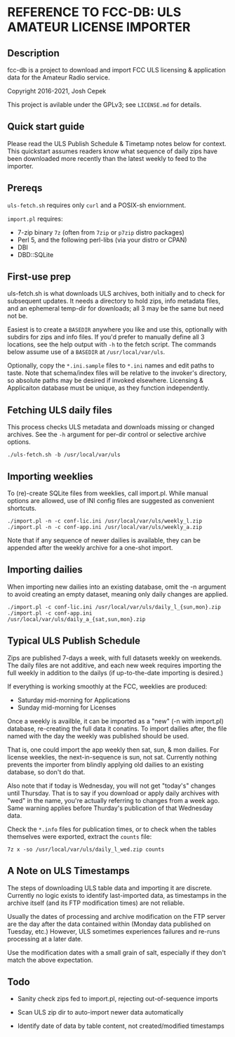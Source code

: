 REFERENCE TO FCC-DB: ULS AMATEUR LICENSE IMPORTER
=====

Description
---

fcc-db is a project to download and import FCC ULS licensing & application
data for the Amateur Radio service.

Copyright 2016-2021, Josh Cepek

This project is avilable under the GPLv3; see `LICENSE.md` for details.

Quick start guide
---

Please read the ULS Publish Schedule & Timetamp notes below for context.
This quickstart assumes readers know what sequence of daily zips have been
downloaded more recently than the latest weekly to feed to the importer.

## Prereqs

`uls-fetch.sh` requires only `curl` and a POSIX-sh enviornment.

`import.pl` requires:

* 7-zip binary `7z` (often from `7zip` or `p7zip` distro packages)
* Perl 5, and the following perl-libs (via your distro or CPAN)
* DBI
* DBD::SQLite

## First-use prep

uls-fetch.sh is what downloads ULS archives, both initially and to check for
subsequent updates. It needs a directory to hold zips, info metadata files,
and an ephemeral temp-dir for downloads; all 3 may be the same but need not
be.

Easiest is to create a `BASEDIR` anywhere you like and use this, optionally
with subdirs for zips and info files. If you'd prefer to manually define all
3 locations, see the help output with `-h` to the fetch script. The commands
below assume use of a `BASEDIR` at `/usr/local/var/uls`.

Optionally, copy the `*.ini.sample` files to `*.ini` names and edit paths to
taste. Note that schema/index files will be relative to the invoker's
directory, so absolute paths may be desired if invoked elsewhere. Licensing
& Applicaiton database must be unique, as they function independently.

## Fetching ULS daily files

This process checks ULS metadata and downloads missing or changed archives.
See the `-h` argument for per-dir control or selective archive options.

```
./uls-fetch.sh -b /usr/local/var/uls
```

## Importing weeklies 

To (re)-create SQLite files from weeklies, call import.pl. While manual
options are allowed, use of INI config files are suggested as convenient
shortcuts.

```
./import.pl -n -c conf-lic.ini /usr/local/var/uls/weekly_l.zip
./import.pl -n -c conf-app.ini /usr/local/var/uls/weekly_a.zip
```

Note that if any sequence of newer dailies is available, they can be
appended after the weekly archive for a one-shot import.

## Importing dailies

When importing new dailies into an existing database, omit the -n argument
to avoid creating an empty dataset, meaning only daily changes are applied.

```
./import.pl -c conf-lic.ini /usr/local/var/uls/daily_l_{sun,mon}.zip
./import.pl -c conf-app.ini /usr/local/var/uls/daily_a_{sat,sun,mon}.zip
```

Typical ULS Publish Schedule
---

Zips are published 7-days a week, with full datasets weekly on weekends. The
daily files are not additive, and each new week requires importing the full
weekly in addition to the dailys (if up-to-the-date importing is desired.)

If everything is working smoothly at the FCC, weeklies are produced:

* Saturday mid-morning for Applications
* Sunday mid-morning for Licenses

Once a weekly is availble, it can be imported as a "new" (-n with import.pl)
database, re-creating the full data it conatins. To import dailies after,
the file named with the day the weekly was published should be used.

That is, one could import the app weekly then sat, sun, & mon dailies. For
license weeklies, the next-in-sequence is sun, not sat. Currently nothing
prevents the importer from blindly applying old dailies to an existing
database, so don't do that.

Also note that if today is Wednesday, you will not get "today's" changes
until Thursday. That is to say if you download or apply daily archives with
"wed" in the name, you're actually referring to changes from a week ago.
Same warning applies before Thurday's publication of that Wednesday data.

Check the `*.info` files for publication times, or to check when the tables
themselves were exported, extract the `counts` file:

```
7z x -so /usr/local/var/uls/daily_l_wed.zip counts
```

A Note on ULS Timestamps
---

The steps of downloading ULS table data and importing it are discrete.
Currently no logic exists to identify last-imported data, as timestamps in
the archive itself (and its FTP modification times) are not reliable.

Usually the dates of processing and archive modification on the FTP server
are the day after the data contained within (Monday data published on
Tuesday, etc.) However, ULS sometimes experiences failures and re-runs
processing at a later date.

Use the modification dates with a small grain of salt, especially if they
don't match the above expectation.

Todo
---

* Sanity check zips fed to import.pl, rejecting out-of-sequence imports

* Scan ULS zip dir to auto-import newer data automatically

* Identify date of data by table content, not created/modified timestamps

